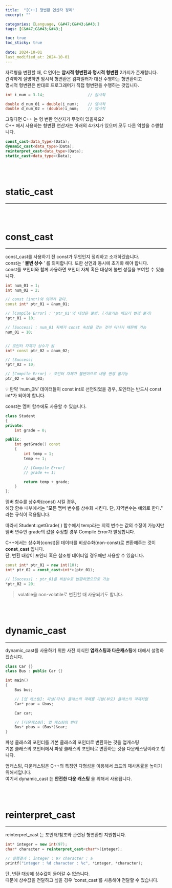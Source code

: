 ```yaml
---
title:  "[C++] 형변환 연산자 정리"
excerpt: ""

categories: [Language, C&#47;C&#43;&#43;]
tags: [C&#47;C&#43;&#43;]

toc: true
toc_sticky: true
 
date: 2024-10-01
last_modified_at: 2024-10-01
---
```


자료형을 변환할 때, C 언어는 **암시적 형변환과 명시적 형변환** 2가지가 존재합니다.  
간략하게 설명하면 암시적 형변환은 컴파일러가 대신 수행하는 형변환이고  
명시적 형변환은 반대로 프로그래머가 직접 형변환을 수행하는 것입니다.  

```c++
int i_num = 3.14;                   // 암시적

double d_num_01 = double(i_num);    // 명시적
double d_num_02 = (double)i_num;    // 명시적
```

그렇다면 C++ 는 형 변환 연산자가 무엇이 있을까요?  
C++ 에서 사용하는 형변환 연산자는 아래의 4가지가 있으며 모두 다른 역할을 수행합니다.  

```c++
const_cast<data_type>(Data);
dynamic_cast<data_type>(Data);
reinterpret_cast<data_type>(Data);
static_cast<data_type>(Data);
```

<br/>
<br/>

# static_cast
---



<br/>
<br/>

# const_cast 
---

const_cast를 사용하기 전 const가 무엇인지 정리하고 소개하겠습니다.  
const는 ‘ **불변 상수** ’ 를 의미합니다. 또한 선언과 동시에 초기화 해야 합니다.  
const를 포인터와 함께 사용하면 포인터 자체 혹은 대상에 불변 성질을 부여할 수 있습니다.  

```c++
int num_01 = 1;
int num_02 = 2;

// const (int*)와 의미가 같다.
const int* ptr_01 = &num_01;

// [Compile Error] : 'ptr_01'의 대상은 불변. (가르키는 메모리 변경 불가)
*ptr_01 = 10; 

// [Success] : num_01 자체가 const 속성을 갖는 것이 아니기 때문에 가능
num_01 = 10;  


// 포인터 자체가 상수가 됨
int* const ptr_02 = &num_02;

// [Success]
*ptr_02 = 10; 

// [Compile Error] : 포인터 자체가 불변이므로 내용 변경 불가능
ptr_02 = &num_03; 
```

<aside>
💡 만약 ‘num_0N’ 데이터들이 const int로 선언되었을 경우, 포인터는 반드시 const int*가 되어야 합니다.  
</aside>

const는 멤버 함수에도 사용할 수 있습니다.  

```c++
class Student 
{
private:
    int grade = 0;

public:
    int getGrade() const
	{
		int temp = 1;
		temp += 1;

        // [Compile Error]
		// grade += 1;

		return temp + grade;
	}
};
```

멤버 함수를 상수화(const) 시킬 경우,  
해당 함수 내부에서는 "모든 멤버 변수를 상수화 시킨다. 단, 지역변수는 예외로 한다." 라는 규칙이 적용됩니다.  

따라서 Student::getGrade( ) 함수에서 temp라는 지역 변수는 값의 수정이 가능지만  
멤버 변수인 grade의 값을 수정할 경우 Compile Error가 발생합니다.  

C++에서는 상수화(const)된 데이터를 비상수화(non-const)로 변환해주는 것이 **const_cast** 입니다.  
단, 변환 대상이 포인터 혹은 참조형 데이터일 경우에만 사용할 수 있습니다.  

```cpp
const int* ptr_01 = new int(10);
int* ptr_02 = const_cast<int*>(ptr_01);

// [Success] : ptr_01를 비상수로 변환하였으므로 가능
*ptr_02 = 20;
```

> volatile을 non-volatile로 변환할 때 사용되기도 합니다.  

<br/>
<br/>

# dynamic_cast

---

dynamic_cast를 사용하기 위한 사전 지식인 **업캐스팅과 다운캐스팅**에 대해서 설명하겠습니다.  

```c++
class Car {}
class Bus : public Car {}

int main()
{
    Bus bus;

    // [업 캐스팅]: 파생(자식) 클래스의 객체를 기본(부모) 클래스의 객체처럼
    Car* pcar = &bus; 

    Car car;

    // [다운캐스팅]: 업 캐스팅의 반대
    Bus* pbus = (Bus*)&car;
}
```

파생 클래스의 포인터를 기본 클래스의 포인터로 변환하는 것을 업캐스팅  
기본 클래스의 포인터에서 파생 클래스의 포인터로 변환하는 것을 다운캐스팅이라고 합니다.  

업캐스팅, 다운캐스팅은 C++의 특징인 다형성을 이용해서 코드의 재사용률을 높이기 위해서입니다.  
여기서 dynamic_cast 는 **안전한 다운 캐스팅** 을 위해서 사용됩니다.  

<br/>
<br/>

# **reinterpret_cast**
---

reinterpret_cast 는 포인터/참조와 관련된 형변환만 지원합니다.

```c++
int* integer = new int(97);
char* character = reinterpret_cast<char*>(integer);

// 실행결과 : integer : 97 character : a
printf("integer : %d character : %c", *integer, *character);
```

단, 변환 대상에 상수값이 들어갈 수 없습니다.  
때문에 상수값을 전달하고 싶을 경우 ‘const_cast’를 사용해야 전달할 수 있습니다.  

<br/>
<br/>
